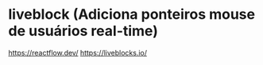 # liveblock (Adiciona ponteiros mouse de usuários real-time)

https://reactflow.dev/
https://liveblocks.io/
